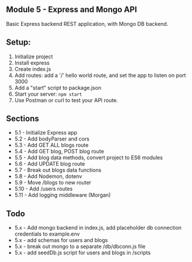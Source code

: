 ## Module 5 - Express and Mongo API

Basic Express backend REST application, with Mongo DB backend.

## Setup:

1. Initialize project
2. Install express
3. Create index.js
4. Add routes: add a '/' hello world route, and set the app to listen on port 3000
5. Add a "start" script to package.json
6. Start your server: `npm start`
7. Use Postman or curl to test your API route.

## Sections

- 5.1 - Initialize Express app
- 5.2 - Add bodyParser and cors
- 5.3 - Add GET ALL blogs route
- 5.4 - Add GET blog, POST blog route
- 5.5 - Add blog data methods, convert project to ES6 modules
- 5.6 - Add UPDATE blog route
- 5.7 - Break out blogs data functions
- 5.8 - Add Nodemon, dotenv
- 5.9 - Move /blogs to new router
- 5.10 - Add /users routes
- 5.11 - Add logging middleware (Morgan)

## Todo

- 5.x - Add mongo backend in index.js, add placeholder db connection credentials to example.env
- 5.x - add schemas for users and blogs
- 5.x - break out mongo to a separate /db/dbconn.js file
- 5.x - add seedDb.js script for users and blogs in /scripts
